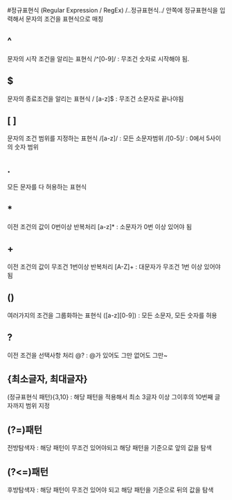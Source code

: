 #정규표현식 (Regular Expression / RegEx)
/..정규표현식../ 안쪽에 정규표현식을 입력해서 문자의 조건을 표현식으로 매칭

## ^

문자의 시작 조건을 알리는 표현식
/^[0-9]/ : 무조건 숫자로 시작해야 됨.

## $

문자의 종료조건을 알리는 표현식
/ [a-z]$ : 무조건 소문자로 끝나야됨

## [ ]

문자의 조건 범위를 지정하는 표현식
/[a-z]/ : 모든 소문자범위
/[0-5]/ : 0에서 5사이의 숫자 범위

## .

모든 문자를 다 허용하는 표현식

## \*

이전 조건의 값이 0번이상 반복처리
[a-z]\* : 소문자가 0번 이상 있어야 됨

## +

이전 조건의 값이 무조건 1번이상 반복처리
[A-Z]+ : 대문자가 무조건 1번 이상 있어야됨

## ()

여러가지의 조건을 그룹화하는 표현식
([a-z][0-9]) : 모든 소문자, 모든 숫자를 허용

## ?

이전 조건을 선택사항 처리
@? : @가 있어도 그만 없어도 그만~

## {최소글자, 최대글자}

(정규표현식 패턴){3,10} : 해당 패턴을 적용해서 최소 3글자 이상 그이후의 10번째 글자까지 범위 지정

## (?=)패턴

전방탐색자 : 해당 패턴이 무조건 있어야되고 해당 패턴을 기준으로 앞의 값을 탐색

## (?<=)패턴

후방탐색자 : 해당 패턴이 무조건 있어야 되고 해당 패턴을 기준으로 뒤의 값을 탐색
